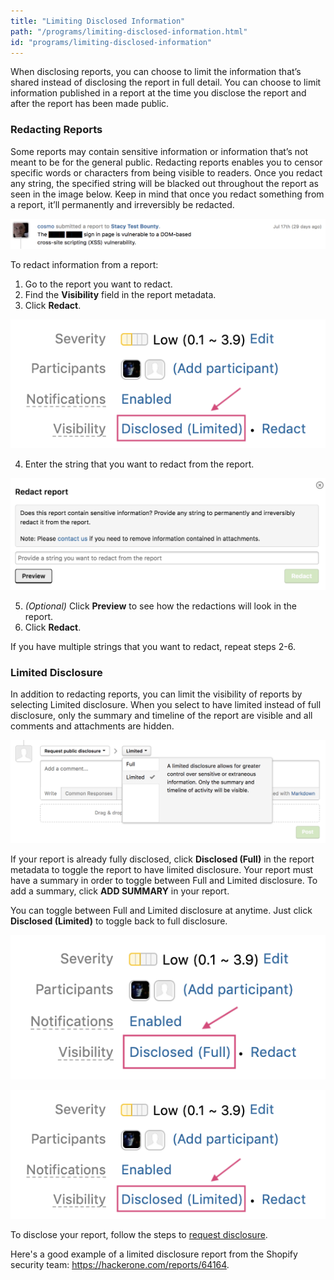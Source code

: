 ```yaml
---
title: "Limiting Disclosed Information"
path: "/programs/limiting-disclosed-information.html"
id: "programs/limiting-disclosed-information"
---
```


<style>
.contents {
  margin-left: 1.45rem;
  margin-right: 1.45rem;
  border-radius: 0.3em;
  width: 60%;
}
</style>

When disclosing reports, you can choose to limit the information that’s shared instead of disclosing the report in full detail. You can choose to limit information published in a report at the time you disclose the report and after the report has been made public.

### Redacting Reports

Some reports may contain sensitive information or information that’s not meant to be for the general public. Redacting reports enables you to censor specific words or characters from being visible to readers. Once you redact any string, the specified string will be blacked out throughout the report as seen in the image below. Keep in mind that once you redact something from a report, it’ll permanently and irreversibly be redacted.

![limiting-disclosed-information-4](./images/limiting-disclosed-info-4.png)

To redact information from a report:
1. Go to the report you want to redact.
2. Find the **Visibility** field in the report metadata.
3. Click **Redact**.

![limiting-disclosed-information-1](./images/limited-disclosure-2.png)

4. Enter the string that you want to redact from the report.

![limiting-disclosed-information-5](./images/limiting-disclosure-info-5.png)

5. <i>(Optional)</i> Click **Preview** to see how the redactions will look in the report.
6. Click **Redact**.

If you have multiple strings that you want to redact, repeat steps 2-6.

### Limited Disclosure

In addition to redacting reports, you can limit the visibility of reports by selecting Limited disclosure. When you select to have limited instead of full disclosure, only the summary and timeline of the report are visible and all comments and attachments are hidden.

![limiting-disclosed-information-2](./images/limiting-disclosed-info-2.png)

If your report is already fully disclosed, click **Disclosed (Full)** in the report metadata to toggle the report to have limited disclosure. Your report must have a summary in order to toggle between Full and Limited disclosure. To add a summary, click **ADD SUMMARY** in your report.

You can toggle between Full and Limited disclosure at anytime. Just click **Disclosed (Limited)** to toggle back to full disclosure.

![limiting-disclosed-information-3](./images/limited-disclosure-1.png)

![limited disclosure](./images/limited-disclosure-2.png)

To disclose your report, follow the steps to [request disclosure](disclosure.html).

Here's a good example of a limited disclosure report from the Shopify security team: https://hackerone.com/reports/64164.
